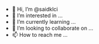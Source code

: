 - 👋 Hi, I’m @saidklci
- 👀 I’m interested in ...
- 🌱 I’m currently learning ...
- 💞️ I’m looking to collaborate on ...
- 📫 How to reach me ...

<!---
saidklci/saidklci is a ✨ special ✨ repository because its `README.md` (this file) appears on your GitHub profile.
You can click the Preview link to take a look at your changes.
--->
